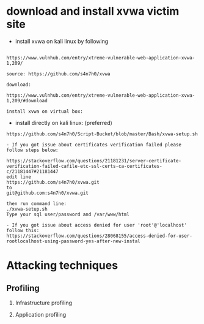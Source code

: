 # download and install xvwa victim site

* install xvwa on kali linux by following

```

https://www.vulnhub.com/entry/xtreme-vulnerable-web-application-xvwa-1,209/

source: https://github.com/s4n7h0/xvwa

download:

https://www.vulnhub.com/entry/xtreme-vulnerable-web-application-xvwa-1,209/#download

install xvwa on virtual box:

```

* install directly on kali linux: (preferred)
```
https://github.com/s4n7h0/Script-Bucket/blob/master/Bash/xvwa-setup.sh

- If you got issue about certificates verification failed please follow steps below:

https://stackoverflow.com/questions/21181231/server-certificate-verification-failed-cafile-etc-ssl-certs-ca-certificates-c/21181447#21181447
edit line
https://github.com/s4n7h0/xvwa.git
to
git@github.com:s4n7h0/xvwa.git

then run command line:
./xvwa-setup.sh
Type your sql user/password and /var/www/html

- If you got issue about access denied for user 'root'@'localhost' follow this:
https://stackoverflow.com/questions/28068155/access-denied-for-user-rootlocalhost-using-password-yes-after-new-instal
```

# Attacking techniques

## Profiling

1. Infrastructure profiling

2. Application profiling
